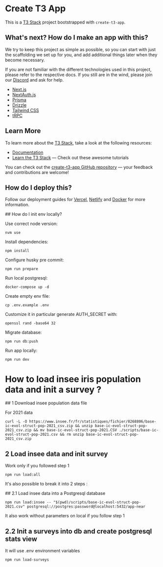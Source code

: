 # Create T3 App

This is a [T3 Stack](https://create.t3.gg/) project bootstrapped with `create-t3-app`.

## What's next? How do I make an app with this?

We try to keep this project as simple as possible, so you can start with just the scaffolding we set up for you, and add additional things later when they become necessary.

If you are not familiar with the different technologies used in this project, please refer to the respective docs. If you still are in the wind, please join our [Discord](https://t3.gg/discord) and ask for help.

- [Next.js](https://nextjs.org)
- [NextAuth.js](https://next-auth.js.org)
- [Prisma](https://prisma.io)
- [Drizzle](https://orm.drizzle.team)
- [Tailwind CSS](https://tailwindcss.com)
- [tRPC](https://trpc.io)

## Learn More

To learn more about the [T3 Stack](https://create.t3.gg/), take a look at the following resources:

- [Documentation](https://create.t3.gg/)
- [Learn the T3 Stack](https://create.t3.gg/en/faq#what-learning-resources-are-currently-available) — Check out these awesome tutorials

You can check out the [create-t3-app GitHub repository](https://github.com/t3-oss/create-t3-app) — your feedback and contributions are welcome!

## How do I deploy this?

Follow our deployment guides for [Vercel](https://create.t3.gg/en/deployment/vercel), [Netlify](https://create.t3.gg/en/deployment/netlify) and [Docker](https://create.t3.gg/en/deployment/docker) for more information.

## How do I init env locally?

Use correct node version:
```
nvm use
```

Install dependencies:
```
npm install
```

Configure husky pre commit:
```
npm run prepare
```

Run local postgresql:
```
docker-compose up -d
```

Create empty env file:
```
cp .env.example .env
```

Customize it in particular generate AUTH_SECRET with:
```
openssl rand -base64 32
```

Migrate database:
```
npm run db:push
```

Run app locally:
```
npm run dev
```


# How to load insee iris population data and init a survey ? 

## 1 Download insee population data file

For 2021 data
```
curl -L -O https://www.insee.fr/fr/statistiques/fichier/8268806/base-ic-evol-struct-pop-2021_csv.zip && unzip base-ic-evol-struct-pop-2021_csv.zip && mv base-ic-evol-struct-pop-2021.CSV ./scripts/base-ic-evol-struct-pop-2021.csv && rm unzip base-ic-evol-struct-pop-2021_csv.zip
```

## 2 Load insee data and init survey

Work only if you followed step 1

```
npm run load:all
```

It's also possible to break it into 2 steps : 

## 2.1 Load insee data into a Postgresql database

```
npm run load:insee -- "$(pwd)/scripts/base-ic-evol-struct-pop-2021.csv" postgresql://postgres:password@localhost:5432/app-near
```

It also work without parameters on local if you follow step 1

## 2.2 Init a surveys into db and create postgresql stats view

It will use .env environment variables
```
npm run load-surveys
```